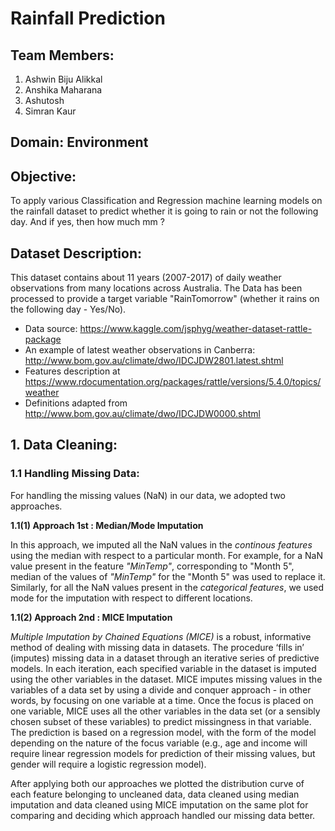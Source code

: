 # Rainfall Prediction

## Team Members:
1) Ashwin Biju Alikkal
2) Anshika Maharana
3) Ashutosh
4) Simran Kaur

## Domain: Environment

## Objective:
To apply various Classification and Regression machine learning models on the rainfall dataset to predict whether it is going to rain or not the following day. And if yes, then how much mm ?

## Dataset Description:
This dataset contains about 11 years (2007-2017) of daily weather observations from many locations across Australia. The Data has been processed to provide a target variable "RainTomorrow" (whether it rains on the following day - Yes/No).

* Data source: https://www.kaggle.com/jsphyg/weather-dataset-rattle-package
* An example of latest weather observations in Canberra: http://www.bom.gov.au/climate/dwo/IDCJDW2801.latest.shtml
* Features description at https://www.rdocumentation.org/packages/rattle/versions/5.4.0/topics/weather
* Definitions adapted from http://www.bom.gov.au/climate/dwo/IDCJDW0000.shtml

## 1. Data Cleaning:
### 1.1 Handling Missing Data:
For handling the missing values (NaN) in our data, we adopted two approaches.

**1.1(1) Approach 1st : Median/Mode Imputation**

In this approach, we imputed all the NaN values in the _continous features_ using the median with respect to a particular month. For example, for a NaN value present in the feature _"MinTemp"_, corresponding to "Month 5", median of the values of _"MinTemp"_ for the "Month 5" was used to replace it. Similarly, for all the NaN values present in the _categorical features_, we used mode for the imputation with respect to different locations. 

**1.1(2) Approach 2nd : MICE Imputation**

_Multiple Imputation by Chained Equations (MICE)_ is a robust, informative method of dealing with missing data in datasets. The procedure ‘fills in’ (imputes) missing data in a dataset through an iterative series of predictive models. In each iteration, each specified variable in the dataset is imputed using the other variables in the dataset.  MICE imputes missing values in the variables of a data set by using a divide and conquer approach - in other words, by focusing on one variable at a time. Once the focus is placed on one variable, MICE uses all the other variables in the data set (or a sensibly chosen subset of these variables) to predict missingness in that variable. The prediction is based on a regression model, with the form of the model depending on the nature of the focus variable (e.g., age and income will require linear regression models for prediction of their missing values, but gender will require a logistic regression model).

After applying both our approaches we plotted the distribution curve of each feature belonging to uncleaned data, data cleaned using median imputation and data cleaned using MICE imputation on the same plot for comparing and deciding which approach handled our missing data better.


